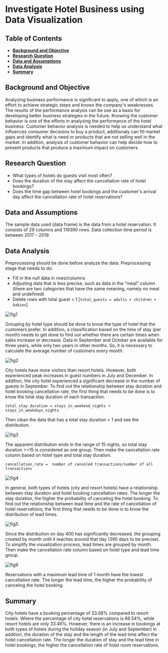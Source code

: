 Investigate Hotel Business using Data Visualization
===

## Table of Contents
* **[Background and Objective](#backg)**
* **[Research Question](#quest)**
* **[Data and Assumptions](#datas)**
* **[Data Analysis](#analys)**
* **[Summary](#summary)**

<a name="backg"></a>
## Background and Objective
Analyzing business performance is significant to apply, one of which is an effort to achieve strategic steps and knows the company's weaknesses. The results of the performance analysis can be use as a basis for developing better business strategies in the future.
Knowing the customer behavior is one of the efforts in analyzing the performance of the hotel business. Customer behavior analysis is needed to help us understand what influences consumer decisions to buy a product, additionaly can fill market gaps and identify what is need or products that are not selling well in the market. In addition, analysis of customer behavior can help decide how to present products that produce a maximum impact on customers.
<a name="quest"></a>
## Research Question
- What types of hotels do guests visit most often?
- Does the duration of the stay affect the cancellation rate of hotel bookings?
- Does the time gap between hotel bookings and the customer's arrival day affect the cancellation rate of hotel reservations?
<a name="datas"></a>
## Data and Assumptions
The sample data used (data frame) is the data from a hotel reservation. It consists of 29 columns and 119390 rows.
Data collection time period is between 2017 – 2019.
<a name="analys"></a>
## Data Analysis
Preprocessing should be done before analyze the data.
Preprocessing stage that needs to do:
- Fill in the null data in rows/columns
- Adjusting data that is less precise, such as data in the "meal" column (there are two categories that have the same meaning, namely no meal and undefined)
- Delete rows with total guest < 1 [`total_guests = adults + children + babies`]

![fig1](https://user-images.githubusercontent.com/105115689/187035065-6071506a-1af4-46e0-bb76-b5948053524f.png)

Grouping by hotel type should be done to know the type of hotel that the customers prefer. In addition, a classification based on the time of stay (per month) needs to get done to find out whether there are certain times when sales increase or decrease.
Data in September and October are available for three years, while only two years in other months. So, it is necessary to calculate the average number of customers every month.

![fig2](https://user-images.githubusercontent.com/105115689/187035231-7c704479-e0da-4c4e-826d-5e56ddd14471.png)

City hotels have more visitors than resort hotels. However, both experienced peak increases in guest numbers in July and December. In addition, the city hotel experienced a significant decrease in the number of guests in September.
To find out the relationship between stay duration and hotel booking cancellation rate, the first thing that needs to be done is to know the total stay duration of each transaction.

`total_stay_duration = stays_in_weekend_nights + stays_in_weekdays_nights`

Then clean the data that has a total stay duration < 1 and see the distribution.
 
 ![fig3](https://user-images.githubusercontent.com/105115689/187035317-8dcca9c1-334a-4a2c-8867-9c835338dd3f.png)

The apparent distribution ends in the range of 15 nights, so total stay duration >=15 is considered as one group. Then make the cancellation rate column based on hotel type and total stay duration.

`cancellation_rate =  number of canceled transactions/number of all transactions`

![fig4](https://user-images.githubusercontent.com/105115689/187035378-923f2e91-577c-46d0-a626-8b4ef8724411.png)

In general, both types of hotels (city and resort hotels) have a relationship between stay duration and hotel booking cancellation rates. The longer the stay duration, the higher the probability of canceling the hotel booking.
To find out the relationship between lead time and the rate of cancellation of hotel reservations, the first thing that needs to be done is to know the distribution of lead times.

![fig5](https://user-images.githubusercontent.com/105115689/187035426-45ba4228-b13e-41cd-a0d0-5af195191b30.png)

Since the distribution on day 400 has significantly decreased, the grouping created by month until it reaches around that day (390 days to be precise). To simplify the visualization process, lead times are grouped by month. Then make the cancellation rate column based on hotel type and lead time group.

![fig6](https://user-images.githubusercontent.com/105115689/187036519-d8b0b900-c4a1-4c28-b89e-4187baa69b87.png)

Reservations with a maximum lead time of 1 month have the lowest cancellation rate. The longer the lead time, the higher the probability of canceling the hotel booking.
<a name="summary"></a>
## Summary
City hotels have a booking percentage of 33.08% compared to resort hotels. Where the percentage of city hotel reservations is 66.54%, while resort hotels are only 33.46%. However, there is an increase in bookings at both types of hotels during the holiday season (in July and September)
In addition, the duration of the stay and the length of the lead time affect the hotel cancellation rate. The longer the duration of stay and the lead time in hotel bookings, the higher the cancellation rate of hotel room reservations.
